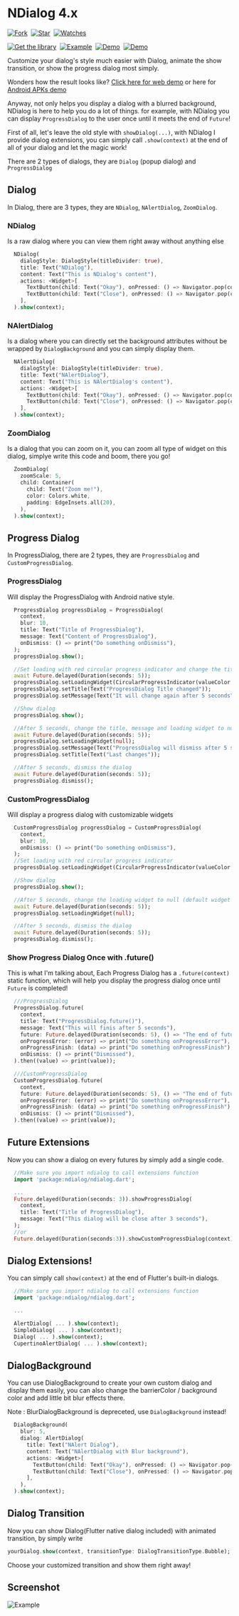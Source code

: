# NDialog 4.x
[![Fork](https://img.shields.io/github/forks/nizwar/ndialog?style=social)](https://github.com/nizwar/ndialog/fork)&nbsp; [![Star](https://img.shields.io/github/stars/nizwar/ndialog?style=social)](https://github.com/nizwar/ndialog/star)&nbsp; [![Watches](https://img.shields.io/github/watchers/nizwar/ndialog?style=social)](https://github.com/nizwar/ndialog/)

[![Get the library](https://img.shields.io/badge/Get%20library-pub-blue)](https://pub.dev/packages/ndialog)&nbsp; [![Example](https://img.shields.io/badge/Example-Code-blue)](https://pub.dev/packages/ndialog#-example-tab-)&nbsp; [![Demo](https://img.shields.io/badge/Demo-WEB-blue)](https://pub.dev/packages/ndialog#-example-tab-)&nbsp; [![Demo](https://img.shields.io/badge/Demo-APKs-blue)](https://github.com/nizwar/ndialog/releases)

Customize your dialog's style much easier with Dialog, animate the show transition, or show the progress dialog most simply.

Wonders how the result looks like? [Click here for web demo](https://nizwar.github.io/ndialog) or here for [Android APKs demo](https://github.com/nizwar/ndialog/releases)

Anyway, not only helps you display a dialog with a blurred background, NDialog is here to help you do a lot of things. for example, with NDialog you can display `ProgressDialog` to the user once until it meets the end of `Future`!

First of all, let's leave the old style with `showDialog(...)`, with NDialog I provide dialog extensions, you can simply call `.show(context)` at the end of all of your dialog and let the magic work!

There are 2 types of dialogs, they are `Dialog` (popup dialog) and `ProgressDialog`
## Dialog
In Dialog, there are 3 types, they are `NDialog`, `NAlertDialog`, `ZoomDialog`.

### NDialog
Is a raw dialog where you can view them right away without anything else

``` dart
  NDialog(
    dialogStyle: DialogStyle(titleDivider: true),
    title: Text("NDialog"),
    content: Text("This is NDialog's content"),
    actions: <Widget>[
      TextButton(child: Text("Okay"), onPressed: () => Navigator.pop(context)),
      TextButton(child: Text("Close"), onPressed: () => Navigator.pop(context)),
    ],
  ).show(context);
```

### NAlertDialog
Is a dialog where you can directly set the background attributes without be wrapped by `DialogBackground` and you can simply display them.

``` dart
  NAlertDialog(
    dialogStyle: DialogStyle(titleDivider: true),
    title: Text("NAlertDialog"),
    content: Text("This is NAlertDialog's content"),
    actions: <Widget>[
      TextButton(child: Text("Okay"), onPressed: () => Navigator.pop(context)),
      TextButton(child: Text("Close"), onPressed: () => Navigator.pop(context)),
    ],
  ).show(context);
``` 

### ZoomDialog
Is a dialog that you can zoom on it, you can zoom all type of widget on this dialog, simplye write this code and boom, there you go!

``` dart
  ZoomDialog(
    zoomScale: 5,
    child: Container(
      child: Text("Zoom me!"),
      color: Colors.white,
      padding: EdgeInsets.all(20),
    ),
  ).show(context);
``` 
 

## Progress Dialog
In ProgressDialog, there are 2 types, they are `ProgressDialog` and `CustomProgressDialog`.

### ProgressDialog
Will display the ProgressDialog with Android native style.

``` dart
  ProgressDialog progressDialog = ProgressDialog(
    context,
    blur: 10,
    title: Text("Title of ProgressDialog"),
    message: Text("Content of ProgressDialog"),
    onDismiss: () => print("Do something onDismiss"),
  );
  progressDialog.show();

  //Set loading with red circular progress indicator and change the title and message
  await Future.delayed(Duration(seconds: 5));
  progressDialog.setLoadingWidget(CircularProgressIndicator(valueColor: AlwaysStoppedAnimation(Colors.red)));
  progressDialog.setTitle(Text("ProgressDialog Title changed"));
  progressDialog.setMessage(Text("It will change again after 5 seconds"));

  //Show dialog
  progressDialog.show();

  //After 5 seconds, change the title, message and loading widget to null (default widget is CircularProgressIndicator)
  await Future.delayed(Duration(seconds: 5));
  progressDialog.setLoadingWidget(null);
  progressDialog.setMessage(Text("ProgressDialog will dismiss after 5 seconds"));
  progressDialog.setTitle(Text("Last changes"));

  //After 5 seconds, dismiss the dialog
  await Future.delayed(Duration(seconds: 5));
  progressDialog.dismiss();
```

### CustomProgressDialog
Will display a progress dialog with customizable widgets

``` dart
  CustomProgressDialog progressDialog = CustomProgressDialog(
    context,
    blur: 10,
    onDismiss: () => print("Do something onDismiss"),
  );
  //Set loading with red circular progress indicator
  progressDialog.setLoadingWidget(CircularProgressIndicator(valueColor: AlwaysStoppedAnimation(Colors.red)));

  //Show dialog
  progressDialog.show();

  //After 5 seconds, change the loading widget to null (default widget is CircularProgressIndicator)
  await Future.delayed(Duration(seconds: 5));
  progressDialog.setLoadingWidget(null);

  //After 5 seconds, dismiss the dialog
  await Future.delayed(Duration(seconds: 5));
  progressDialog.dismiss();
```

### Show Progress Dialog Once with .future()
This is what I'm talking about, Each Progress Dialog has a `.future(context)` static function, which will help you display the progress dialog once until `Future` is completed!

```dart
  ///ProgressDialog
  ProgressDialog.future(
    context,
    title: Text("ProgressDialog.future()"),
    message: Text("This will finis after 5 seconds"),
    future: Future.delayed(Duration(seconds: 5), () => "The end of future (5 seconds)"),
    onProgressError: (error) => print("Do something onProgressError"),
    onProgressFinish: (data) => print("Do something onProgressFinish"),
    onDismiss: () => print("Dismissed"),
  ).then((value) => print(value));

  ///CustomProgressDialog
  CustomProgressDialog.future(
    context,
    future: Future.delayed(Duration(seconds: 5), () => "The end of future (5 seconds)"),
    onProgressError: (error) => print("Do something onProgressError"),
    onProgressFinish: (data) => print("Do something onProgressFinish"),
    onDismiss: () => print("Dismissed"),
  ).then((value) => print(value));

```

## Future Extensions
Now you can show a dialog on every futures by simply add a single code.

``` dart
  //Make sure you import ndialog to call extensions function
  import 'package:ndialog/ndialog.dart';

  ...
  Future.delayed(Duration(seconds: 3)).showProgressDialog(
    context,
    title: Text("Title of ProgressDialog"),
    message: Text("This dialog will be close after 3 seconds"),
  );
  //or
  Future.delayed(Duration(seconds:3)).showCustomProgressDialog(context);
```

## Dialog Extensions!
You can simply call `show(context)` at the end of Flutter's built-in dialogs.

```dart
  //Make sure you import ndialog to call extensions function
  import 'package:ndialog/ndialog.dart';

  ...

  AlertDialog( ... ).show(context);
  SimpleDialog( ... ).show(context);
  Dialog( ... ).show(context);
  CupertinoAlertDialog( ... ).show(context);
```

## DialogBackground
You can use DialogBackground to create your own custom dialog and display them easily, you can also change the barrierColor / background color and add little bit blur effects there.

Note : BlurDialogBackground is depreceted, use `DialogBackground` instead!

``` dart
  DialogBackground(
    blur: 5,
    dialog: AlertDialog(
      title: Text("NAlert Dialog"),
      content: Text("NAlertDialog with Blur background"),
      actions: <Widget>[
        TextButton(child: Text("Okay"), onPressed: () => Navigator.pop(context)),
        TextButton(child: Text("Close"), onPressed: () => Navigator.pop(context)),
      ],
    ),
  ).show(context);
``` 

## Dialog Transition
Now you can show Dialog(Flutter native dialog included) with animated transition, by simply write

``` dart
yourDialog.show(context, transitionType: DialogTransitionType.Bubble);
```

Choose your customized transition and show them right away!


## Screenshot
![Example](https://blogger.googleusercontent.com/img/b/R29vZ2xl/AVvXsEgCTCVLSyHqmw_Q75c4y6Aai2dXFe7RQU-qWzCKTEKxUsbCyIah54dLQCaEQk3aZ1LnLG3tzcgs1AAxOQ-98WY87iyMc0tHA-04ofQ0y2f2nsZNDRkOmuvIpuvsAicObJySC0BgOBsLdAlvexj-9jRIZ-ynunRpWchf3RAx77GUZUxe12GMlYiZDqcd/s728/ndialog_preview.gif)
